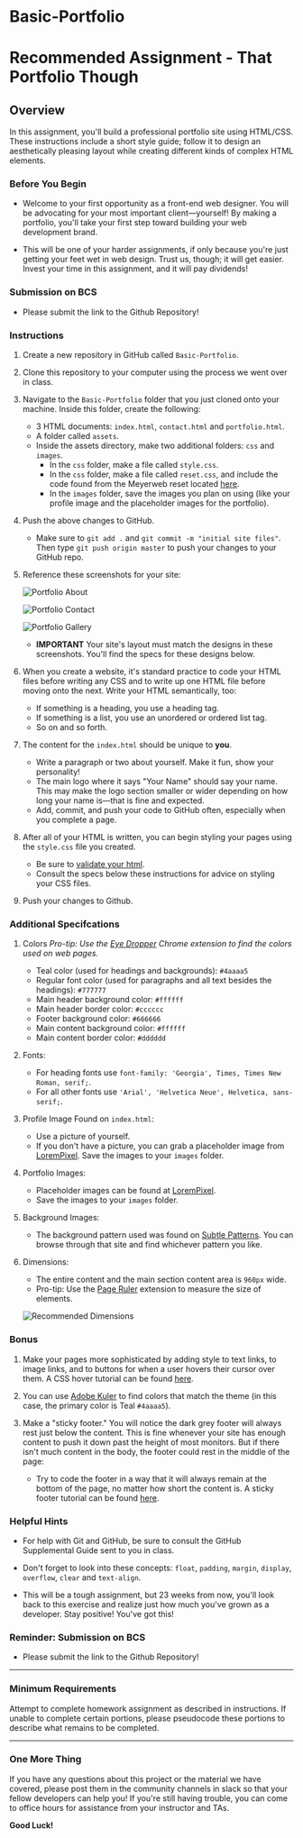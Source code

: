 # Basic-Portfolio

# Recommended Assignment - That Portfolio Though

## Overview

In this assignment, you'll build a professional portfolio site using HTML/CSS. These instructions include a short style guide; follow it to design an aesthetically pleasing layout while creating different kinds of complex HTML elements.

### Before You Begin

* Welcome to your first opportunity as a front-end web designer. You will be advocating for your most important client—yourself! By making a portfolio, you'll take your first step toward building your web development brand.

* This will be one of your harder assignments, if only because you're just getting your feet wet in web design. Trust us, though; it will get easier. Invest your time in this assignment, and it will pay dividends!

### Submission on BCS

* Please submit the link to the Github Repository!

### Instructions

1. Create a new repository in GitHub called `Basic-Portfolio`.

2. Clone this repository to your computer using the process we went over in class.

3. Navigate to the `Basic-Portfolio` folder that you just cloned onto your machine. Inside this folder, create the following:

   * 3 HTML documents: `index.html`, `contact.html` and `portfolio.html`.
   * A folder called `assets`.
   * Inside the assets directory, make two additional folders: `css` and `images`.
     * In the `css` folder, make a file called `style.css`.
     * In the `css` folder, make a file called `reset.css`, and include the code found from the Meyerweb reset located [here](http://meyerweb.com/eric/tools/css/reset/reset.css).
     * In the `images` folder, save the images you plan on using (like your profile image and the placeholder images for the portfolio).

4. Push the above changes to GitHub.

   * Make sure to `git add .` and `git commit -m "initial site files"`. Then type `git push origin master` to push your changes to your GitHub repo.

5. Reference these screenshots for your site:

   ![Portfolio About](Images/portfolio-about-me.png)

   ![Portfolio Contact](Images/portfolio-contact.png)

   ![Portfolio Gallery](Images/portfolio-gallery.png)

   * **IMPORTANT** Your site's layout must match the designs in these screenshots. You'll find the specs for these designs below.

6. When you create a website, it's standard practice to code your HTML files before writing any CSS and to write up one HTML file before moving onto the next. Write your HTML semantically, too:

   * If something is a heading, you use a heading tag.
   * If something is a list, you use an unordered or ordered list tag.
   * So on and so forth.

7. The content for the `index.html` should be unique to **you**.

   * Write a paragraph or two about yourself. Make it fun, show your personality!
   * The main logo where it says "Your Name" should say your name. This may make the logo section smaller or wider depending on how long your name is—that is fine and expected.
   * Add, commit, and push your code to GitHub often, especially when you complete a page.

8. After all of your HTML is written, you can begin styling your pages using the `style.css` file you created.

   * Be sure to [validate your html](https://validator.w3.org/#validate_by_input).
   * Consult the specs below these instructions for advice on styling your CSS files.

9. Push your changes to Github.

### Additional Specifcations

1. Colors _Pro-tip: Use the [Eye Dropper](https://chrome.google.com/webstore/detail/eye-dropper/hmdcmlfkchdmnmnmheododdhjedfccka) Chrome extension to find the colors used on web pages._
   * Teal color (used for headings and backgrounds): `#4aaaa5`
   * Regular font color (used for paragraphs and all text besides the headings): `#777777`
   * Main header background color: `#ffffff`
   * Main header border color: `#cccccc`
   * Footer background color: `#666666`
   * Main content background color: `#ffffff`
   * Main content border color: `#dddddd`

2. Fonts:
   * For heading fonts use `font-family: 'Georgia', Times, Times New Roman, serif;`.
   * For all other fonts use `'Arial', 'Helvetica Neue', Helvetica, sans-serif;`.

3. Profile Image Found on `index.html`:
   * Use a picture of yourself.
   * If you don't have a picture, you can grab a placeholder image from [LoremPixel](http://lorempixel.com/). Save the images to your `images` folder.

4. Portfolio Images:
   * Placeholder images can be found at [LoremPixel](http://lorempixel.com/).
   * Save the images to your `images` folder.

5. Background Images:
   * The background pattern used was found on [Subtle Patterns](https://subtlepatterns.com/). You can browse through that site and find whichever pattern you like.

6. Dimensions:
   * The entire content and the main section content area is `960px` wide.
   * Pro-tip: Use the [Page Ruler](https://chrome.google.com/webstore/detail/page-ruler/jlpkojjdgbllmedoapgfodplfhcbnbpn/related?hl=en) extension to measure the size of elements.

   ![Recommended Dimensions](Images/Recommended-Dimensions.png)

### Bonus

1. Make your pages more sophisticated by adding style to text links, to image links, and to buttons for when a user hovers their cursor over them. A CSS hover tutorial can be found [here](http://www.codeitpretty.com/2013/06/how-to-use-css-hover-effects.html).

2. You can use [Adobe Kuler](https://color.adobe.com/create/color-wheel/) to find colors that match the theme (in this case, the primary color is Teal `#4aaaa5`).

3. Make a "sticky footer." You will notice the dark grey footer will always rest just below the content. This is fine whenever your site has enough content to push it down past the height of most monitors. But if there isn't much content in the body, the footer could rest in the middle of the page:
   * Try to code the footer in a way that it will always remain at the bottom of the page, no matter how short the content is. A sticky footer tutorial can be found [here](https://css-tricks.com/couple-takes-sticky-footer/).

### Helpful Hints

* For help with Git and GitHub, be sure to consult the GitHub Supplemental Guide sent to you in class.

* Don't forget to look into these concepts: `float`, `padding`, `margin`, `display`, `overflow`, `clear` and `text-align`.

* This will be a tough assignment, but 23 weeks from now, you'll look back to this exercise and realize just how much you've grown as a developer. Stay positive! You've got this!

### Reminder: Submission on BCS

* Please submit the link to the Github Repository!

- - -

### Minimum Requirements

Attempt to complete homework assignment as described in instructions. If unable to complete certain portions, please pseudocode these portions to describe what remains to be completed.

- - -

### One More Thing

If you have any questions about this project or the material we have covered, please post them in the community channels in slack so that your fellow developers can help you! If you're still having trouble, you can come to office hours for assistance from your instructor and TAs.

**Good Luck!**
